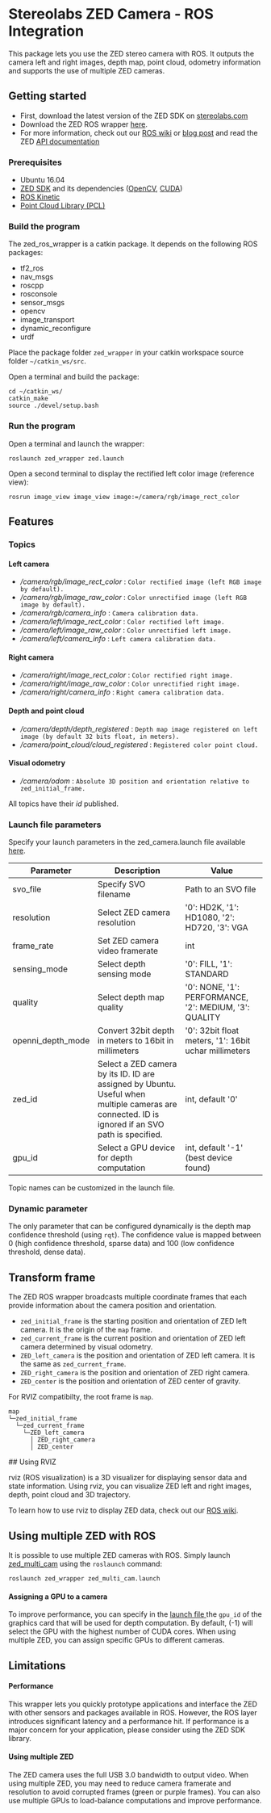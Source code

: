 # Stereolabs ZED Camera - ROS Integration

This package lets you use the ZED stereo camera with ROS. It outputs the camera left and right images, depth map, point cloud, odometry information and supports the use of multiple ZED cameras.

## Getting started

- First, download the latest version of the ZED SDK on [stereolabs.com](https://www.stereolabs.com)
- Download the ZED ROS wrapper [here](https://github.com/stereolabs/zed-ros-wrapper/archive/master.zip).
- For more information, check out our [ROS wiki](http://wiki.ros.org/zed-ros-wrapper) or [blog post](https://www.stereolabs.com/blog/index.php/2015/09/07/use-your-zed-camera-with-ros/) and read the ZED [API documentation](https://www.stereolabs.com/developers/documentation/API/)

### Prerequisites

- Ubuntu 16.04
- [ZED SDK](https://www.stereolabs.com/developers/) and its dependencies ([OpenCV](http://docs.opencv.org/3.1.0/d7/d9f/tutorial_linux_install.html), [CUDA](https://developer.nvidia.com/cuda-downloads))
- [ROS Kinetic](http://wiki.ros.org/kinetic/Installation/Ubuntu)
- [Point Cloud Library (PCL)](https://github.com/PointCloudLibrary/pcl)

### Build the program

The zed_ros_wrapper is a catkin package. It depends on the following ROS packages:

   - tf2_ros
   - nav_msgs
   - roscpp
   - rosconsole
   - sensor_msgs
   - opencv
   - image_transport
   - dynamic_reconfigure
   - urdf

Place the package folder `zed_wrapper` in your catkin workspace source folder `~/catkin_ws/src`.

Open a terminal and build the package:

    cd ~/catkin_ws/
    catkin_make
    source ./devel/setup.bash

### Run the program

Open a terminal and launch the wrapper:

    roslaunch zed_wrapper zed.launch

Open a second terminal to display the rectified left color image (reference view):

    rosrun image_view image_view image:=/camera/rgb/image_rect_color

## Features

### Topics

#### Left camera
   - */camera/rgb/image_rect_color* : `Color rectified image (left RGB image by default).`
   - */camera/rgb/image_raw_color* : `Color unrectified image (left RGB image by default).`
   - */camera/rgb/camera_info* : `Camera calibration data.`
   - */camera/left/image_rect_color* : `Color rectified left image.`
   - */camera/left/image_raw_color* : `Color unrectified left image.`
   - */camera/left/camera_info* : `Left camera calibration data.`

#### Right camera
  - */camera/right/image_rect_color* : `Color rectified right image.`
  - */camera/right/image_raw_color* : `Color unrectified right image.`
  - */camera/right/camera_info* : `Right camera calibration data.`

#### Depth and point cloud
   - */camera/depth/depth_registered* : `Depth map image registered on left image (by default 32 bits float, in meters).`
   - */camera/point_cloud/cloud_registered* : `Registered color point cloud.`

#### Visual odometry
   - */camera/odom* : `Absolute 3D position and orientation relative to zed_initial_frame.`

All topics have their *id* published.

### Launch file parameters

Specify your launch parameters in the zed_camera.launch file available  [here](https://github.com/stereolabs/zed-ros-wrapper/tree/master/launch).


 Parameter                    |           Description                                       |              Value          
------------------------------|-------------------------------------------------------------|-------------------------    
 svo_file                     | Specify SVO filename                                                 | Path to an SVO file         
 resolution                   | Select ZED camera resolution                                       | '0': HD2K, '1': HD1080, '2': HD720, '3': VGA
  frame_rate                   | Set ZED camera video framerate | int                      
  sensing_mode                 | Select depth sensing mode                                          | '0': FILL, '1': STANDARD                   
 quality                      | Select depth map quality                                       | '0': NONE, '1': PERFORMANCE, '2': MEDIUM, '3': QUALITY
 openni_depth_mode            | Convert 32bit depth in meters to 16bit in millimeters                       | '0': 32bit float meters, '1': 16bit uchar millimeters   
 zed_id                    | Select a ZED camera by its ID. ID are assigned by Ubuntu. Useful when multiple cameras are connected. ID is ignored if an SVO path is specified.                      | int, default '0'
 gpu_id                   | Select a GPU device for depth computation | int, default '-1' (best device found)                     

Topic names can be customized in the launch file.

### Dynamic parameter

The only parameter that can be configured dynamically is the depth map confidence threshold (using `rqt`). The confidence value is mapped between 0 (high confidence threshold, sparse data) and 100 (low confidence threshold, dense data).


## Transform frame
The ZED ROS wrapper broadcasts multiple coordinate frames that each provide information about the camera position and orientation.

-   `zed_initial_frame` is the starting position and orientation of ZED left camera. It is the origin of the `map` frame.
-   `zed_current_frame` is the current position and orientation of ZED left camera determined by visual odometry.
-   `ZED_left_camera` is the position and orientation of ZED left camera. It is the same as `zed_current_frame`.
-   `ZED_right_camera` is the position and orientation of ZED right camera.
-   `ZED_center` is the position and orientation of ZED center of gravity.


For RVIZ compatibilty, the root frame is `map`.
```
map
└─zed_initial_frame
  └─zed_current_frame
    └─ZED_left_camera    
      │ ZED_right_camera
      │ ZED_center
```



## Using RVIZ

rviz (ROS visualization) is a 3D visualizer for displaying sensor data and state information. Using rviz, you can visualize ZED left and right images, depth, point cloud and 3D trajectory.

To learn how to use rviz to display ZED data, check out our [ROS wiki](http://wiki.ros.org/zed-ros-wrapper).


## Using multiple ZED with ROS

It is possible to use multiple ZED cameras with ROS. Simply launch [zed_multi_cam](https://github.com/stereolabs/zed-ros-wrapper/blob/master/launch/zed_multi_cam.launch) using the `roslaunch` command:

    roslaunch zed_wrapper zed_multi_cam.launch



#### Assigning a GPU to a camera

To improve performance, you can specify in the [launch file ](https://github.com/stereolabs/zed-ros-wrapper/blob/master/launch/zed_multi_gpu.launch) the `gpu_id` of the graphics card that will be used for depth computation. By default, (-1) will select the GPU with the highest number of CUDA cores. When using multiple ZED, you can assign specific GPUs to different cameras.


## Limitations

#### Performance

This wrapper lets you quickly prototype applications and interface the ZED with other sensors and packages available in ROS.
However, the ROS layer introduces significant latency and a performance hit. If performance is a major concern for your application, please consider using the ZED SDK library.

#### Using multiple ZED

The ZED camera uses the full USB 3.0 bandwidth to output video. When using multiple ZED, you may need to reduce camera framerate and resolution to avoid corrupted frames (green or purple frames). You can also use multiple GPUs to load-balance computations and improve performance.
